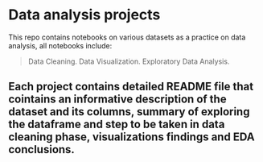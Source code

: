 # Data analysis projects 


This repo contains notebooks on various datasets as a practice on data analysis, all notebooks include:

> Data Cleaning.
> Data Visualization.
> Exploratory Data Analysis.
## Each project contains detailed README file that cointains an informative description of the dataset and its columns, summary of exploring the dataframe and step to be taken in data cleaning phase, visualizations findings and EDA conclusions.
